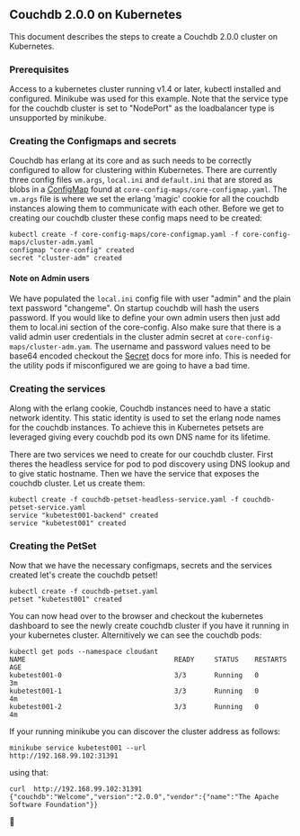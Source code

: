 
## Couchdb 2.0.0 on Kubernetes
This document describes the steps to create a Couchdb 2.0.0 cluster on Kubernetes.

### Prerequisites
Access to a kubernetes cluster running v1.4 or later, kubectl installed and
configured.  Minikube was used for this example. Note that the service type
for the couchdb cluster is set to "NodePort" as the loadbalancer type is
unsupported by minikube. 

### Creating the Configmaps and secrets 

Couchdb has erlang at its core and as such needs to be correctly configured to
allow for clustering within Kubernetes.  There are currently three config
files `vm.args`, `local.ini` and `default.ini` that are stored as blobs in a
[ConfigMap](http://kubernetes.io/docs/user-guide/configmap/) found at 
`core-config-maps/core-configmap.yaml`. The `vm.args` file is where we set the
erlang 'magic' cookie for all the couchdb instances alowing them to 
communicate with each other.  Before we get to creating our couchdb cluster 
these config maps need to be created:
```
kubectl create -f core-config-maps/core-configmap.yaml -f core-config-maps/cluster-adm.yaml 
configmap "core-config" created
secret "cluster-adm" created
```
#### Note on Admin users
We have populated the `local.ini` config file with user "admin" and the plain 
text password "changeme". On startup couchdb will hash the users password.  If 
you would like to define your own admin users then just add them to local.ini 
section of the core-config.  Also make sure that there is a valid admin user 
credentials in the cluster admin secret at `core-config-maps/cluster-adm.yam`.
The username and password values need to be base64 encoded checkout the [Secret](http://kubernetes.io/docs/user-guide/secrets/)
docs for more info. This is needed for the utility pods if misconfigured we
are going to have a bad time. 

### Creating the services 

Along with the erlang cookie, Couchdb instances need to have a static network 
identity.  This static identity is used to set the erlang node names for the 
couchdb instances.  To achieve this in Kubernetes petsets are leveraged giving 
every couchdb pod its own DNS name for its lifetime. 

There are two services we need to create for our couchdb cluster.  First 
theres the headless service for pod to pod discovery using DNS lookup and to 
give static hostname. Then we have the service that exposes the couchdb cluster. Let us create them:

```
kubectl create -f couchdb-petset-headless-service.yaml -f couchdb-petset-service.yaml 
service "kubetest001-backend" created
service "kubetest001" created
```

### Creating the PetSet
Now that we have the necessary configmaps, secrets and the services created 
let's create the couchdb petset!
```
kubectl create -f couchdb-petset.yaml 
petset "kubetest001" created
```
You can now head over to the browser and checkout the kubernetes dashboard to
see the newly create couchdb cluster if you have it running in your kubernetes cluster.
Alternitively we can see the couchdb pods:
```
kubectl get pods --namespace cloudant
NAME                                     READY     STATUS    RESTARTS   AGE
kubetest001-0                            3/3       Running   0          3m
kubetest001-1                            3/3       Running   0          4m
kubetest001-2                            3/3       Running   0          4m
```

If your running minikube you can discover the cluster address as 
follows: 
```
minikube service kubetest001 --url
http://192.168.99.102:31391
```
using that: 
```
curl  http://192.168.99.102:31391
{"couchdb":"Welcome","version":"2.0.0","vendor":{"name":"The Apache Software Foundation"}}
```

:tada:


